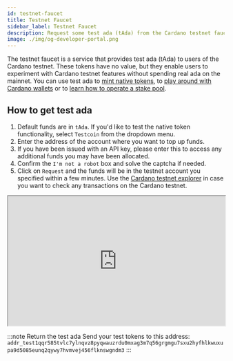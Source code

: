 ```yaml
---
id: testnet-faucet
title: Testnet Faucet
sidebar_label: Testnet Faucet
description: Request some test ada (tAda) from the Cardano testnet faucet.
image: ./img/og-developer-portal.png
--- 
```


The testnet faucet is a service that provides test ada (tAda) to users of the Cardano testnet. These tokens have no value, but they enable users to experiment with Cardano testnet features without spending real ada on the mainnet. You can use test ada to [mint native tokens](../native-tokens/minting), to [play around with Cardano wallets](creating-wallet-faucet) or to [learn how to operate a stake pool](../operate-a-stake-pool/).

## How to get test ada
1. Default funds are in `tAda`. If you'd like to test the native token functionality, select `Testcoin` from the dropdown menu.
1. Enter the address of the account where you want to top up funds.
1. If you have been issued with an API key, please enter this to access any additional funds you may have been allocated.
1. Confirm the `I'm not a robot` box and solve the captcha if needed.
1. Click on `Request` and the funds will be in the testnet account you specified within a few minutes. Use the [Cardano testnet explorer](https://explorer.cardano-testnet.iohkdev.io/) in case you want to check any transactions on the Cardano testnet.

<div id="faucetcontainer">
<iframe name="iframe" height="300" width="100%" scrolling="no" src="https://testnets.cardano.org/en/testnets/cardano/tools/faucet/" class="faucet"></iframe>
</div>



:::note Return the test ada
Send your test tokens to this address: `addr_test1qqr585tvlc7ylnqvz8pyqwauzrdu0mxag3m7q56grgmgu7sxu2hyfhlkwuxupa9d5085eunq2qywy7hvmvej456flknswgndm3`
:::